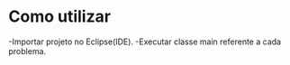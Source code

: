 # Como utilizar

-Importar projeto no Eclipse(IDE).
-Executar classe main referente a cada problema.